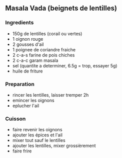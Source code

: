 ## Masala Vada (beignets de lentilles)

### Ingredients

- 150g de lentilles (corail ou vertes)
- 1 oignon rouge
- 2 gousses d'ail
- 1 poignee de coriandre fraiche
- 2 c-a-s farine de pois chiches
- 2 c-a-c garam masala
- sel (quantite a determiner, 6.5g = trop, essayer 5g)
- huile de friture

### Preparation

- rincer les lentilles, laisser tremper 2h
- emincer les oignons
- eplucher l'ail

### Cuisson

- faire revenir les oignons
- ajouter les épices et l'ail
- mixer tout sauf le lentilles
- ajouter les lentilles, mixer grossièrement
- faire frire

